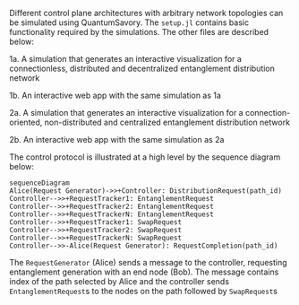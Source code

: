 Different control plane architectures with arbitrary network topologies can be simulated using QuantumSavory. The `setup.jl` contains basic functionality required by the simulations. The other files are described below:

1a. A simulation that generates an interactive visualization for a connectionless, distributed and decentralized entanglement distribution network

1b. An interactive web app with the same simulation as 1a

2a. A simulation that generates an interactive visualization for a connection-oriented, non-distributed and centralized entanglement distribution network

2b. An interactive web app with the same simulation as 2a

The control protocol is illustrated at a high level by the sequence diagram below:

```mermaid 
sequenceDiagram
Alice(Request Generator)->>+Controller: DistributionRequest(path_id)
Controller-->>+RequestTracker1: EntanglementRequest
Controller-->>+RequestTracker2: EntanglementRequest
Controller-->>+RequestTrackerN: EntanglementRequest
Controller-->>+RequestTracker1: SwapRequest
Controller-->>+RequestTracker2: SwapRequest
Controller-->>+RequestTrackerN: SwapRequest
Controller-->>-Alice(Request Generator): RequestCompletion(path_id)
```

The `RequestGenerator` (Alice) sends a message to the controller, requesting entanglement generation with an end node (Bob).
The message contains index of the path selected by Alice and the controller sends `EntanglementRequest`s to the nodes on the path followed by `SwapRequest`s